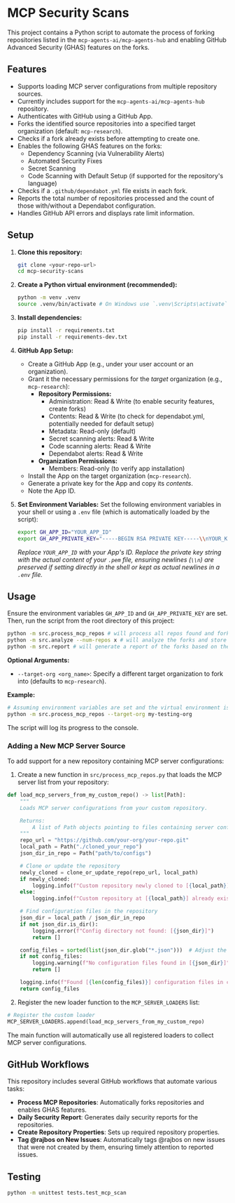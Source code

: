 # MCP Security Scans

This project contains a Python script to automate the process of forking repositories listed in the `mcp-agents-ai/mcp-agents-hub` and enabling GitHub Advanced Security (GHAS) features on the forks.

## Features

*   Supports loading MCP server configurations from multiple repository sources.
  *   Currently includes support for the `mcp-agents-ai/mcp-agents-hub` repository.
*   Authenticates with GitHub using a GitHub App.
*   Forks the identified source repositories into a specified target organization (default: `mcp-research`).
*   Checks if a fork already exists before attempting to create one.
*   Enables the following GHAS features on the forks:
    *   Dependency Scanning (via Vulnerability Alerts)
    *   Automated Security Fixes
    *   Secret Scanning
    *   Code Scanning with Default Setup (if supported for the repository's language)
*   Checks if a `.github/dependabot.yml` file exists in each fork.
*   Reports the total number of repositories processed and the count of those with/without a Dependabot configuration.
*   Handles GitHub API errors and displays rate limit information.

## Setup

1.  **Clone this repository:**
    ```bash
    git clone <your-repo-url>
    cd mcp-security-scans
    ```

2.  **Create a Python virtual environment (recommended):**
    ```bash
    python -m venv .venv
    source .venv/bin/activate # On Windows use `.venv\Scripts\activate`
    ```

3.  **Install dependencies:**
    ```bash
    pip install -r requirements.txt
    pip install -r requirements-dev.txt
    ```

4.  **GitHub App Setup:**
    *   Create a GitHub App (e.g., under your user account or an organization).
    *   Grant it the necessary permissions for the *target* organization (e.g., `mcp-research`):
        *   **Repository Permissions:**
            *   Administration: Read & Write (to enable security features, create forks)
            *   Contents: Read & Write (to check for dependabot.yml, potentially needed for default setup)
            *   Metadata: Read-only (default)
            *   Secret scanning alerts: Read & Write
            *   Code scanning alerts: Read & Write
            *   Dependabot alerts: Read & Write
        *   **Organization Permissions:**
            *   Members: Read-only (to verify app installation)
    *   Install the App on the target organization (`mcp-research`).
    *   Generate a private key for the App and copy its *contents*.
    *   Note the App ID.

5.  **Set Environment Variables:**
    Set the following environment variables in your shell or using a `.env` file (which is automatically loaded by the script):
    ```bash
    export GH_APP_ID="YOUR_APP_ID"
    export GH_APP_PRIVATE_KEY="-----BEGIN RSA PRIVATE KEY-----\\nYOUR_KEY_CONTENT_HERE\\n-----END RSA PRIVATE KEY-----"
    ```
    *Replace `YOUR_APP_ID` with your App's ID.*
    *Replace the private key string with the actual content of your `.pem` file, ensuring newlines (`\\n`) are preserved if setting directly in the shell or kept as actual newlines in a `.env` file.*

## Usage

Ensure the environment variables `GH_APP_ID` and `GH_APP_PRIVATE_KEY` are set. Then, run the script from the root directory of this project:

```bash
python -m src.process_mcp_repos # will process all repos found and fork them into the target org
python -m src.analyze --num-repos x # will analyze the forks and store found information into the forks repository properties
python -m src.report # will generate a report of the forks based on the information stored in the forks repository properties

```

**Optional Arguments:**

*   `--target-org <org_name>`: Specify a different target organization to fork into (defaults to `mcp-research`).

**Example:**

```bash
# Assuming environment variables are set and the virtual environment is active
python -m src.process_mcp_repos --target-org my-testing-org
```

The script will log its progress to the console.

### Adding a New MCP Server Source

To add support for a new repository containing MCP server configurations:

1. Create a new function in `src/process_mcp_repos.py` that loads the MCP server list from your repository:

```python
def load_mcp_servers_from_my_custom_repo() -> list[Path]:
    """
    Loads MCP server configurations from your custom repository.

    Returns:
        A list of Path objects pointing to files containing server configurations.
    """
    repo_url = "https://github.com/your-org/your-repo.git"
    local_path = Path("./cloned_your_repo")
    json_dir_in_repo = Path("path/to/configs")

    # Clone or update the repository
    newly_cloned = clone_or_update_repo(repo_url, local_path)
    if newly_cloned:
        logging.info(f"Custom repository newly cloned to [{local_path}]")
    else:
        logging.info(f"Custom repository at [{local_path}] already exists and was updated")

    # Find configuration files in the repository
    json_dir = local_path / json_dir_in_repo
    if not json_dir.is_dir():
        logging.error(f"Config directory not found: [{json_dir}]")
        return []

    config_files = sorted(list(json_dir.glob("*.json")))  # Adjust the pattern as needed
    if not config_files:
        logging.warning(f"No configuration files found in [{json_dir}]")
        return []

    logging.info(f"Found [{len(config_files)}] configuration files in custom repository")
    return config_files
```

2. Register the new loader function to the `MCP_SERVER_LOADERS` list:

```python
# Register the custom loader
MCP_SERVER_LOADERS.append(load_mcp_servers_from_my_custom_repo)
```

The main function will automatically use all registered loaders to collect MCP server configurations.

## GitHub Workflows

This repository includes several GitHub workflows that automate various tasks:

* **Process MCP Repositories**: Automatically forks repositories and enables GHAS features.
* **Daily Security Report**: Generates daily security reports for the repositories.
* **Create Repository Properties**: Sets up required repository properties.
* **Tag @rajbos on New Issues**: Automatically tags @rajbos on new issues that were not created by them, ensuring timely attention to reported issues.

## Testing
```bash
python -m unittest tests.test_mcp_scan
```

